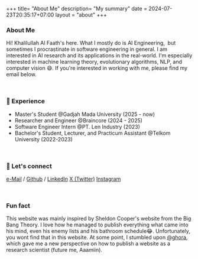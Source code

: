 +++
title= "About Me"
description= "My summary"
date = 2024-07-23T20:35:17+07:00
layout = "about"
+++

### About Me

Hi! Khalilullah Al Faath's here. What I mostly do is AI Engineering,  but sometimes I procrastinate in software engineering in general. I am interested in AI research and its applications in the real-world.
I'm especially interested in machine learning theory, evolutionary algorithms, NLP, and computer vision 😄. If you're interested in working with me, please find my email below.

<br/>

### 💼 Experience
* Master's Student @Gadjah Mada University (2025 - now)
* Researcher and Engineer @Braincore (2024 - 2025)
* Software Engineer Intern @PT. Len  Industry (2023)
* Bachelor's Student, Lecturer, and Practicum Assistant @Telkom University (2022-2023)

<br/>

### 🤝 Let's connect
[e-Mail](mailto:khalilullah.alfaath21@gmail.com) / [Github](https://github.com/khalilullahalfaath) / [LinkedIn](https://www.linkedin.com/in/khalilullah-al-faath-4a684021a/)
[X (Twitter)](https://x.com/khaleeelll)
[Instagram](https://www.instagram.com/khalilullahalfaath/)

<br/>

### Fun fact
This website was mainly inspired by Sheldon Cooper's website from the Big Bang Theory. I love how he managed to publish everything what came into his mind, even his enemy lists and his bathroom schedule😂. Unfortunately, you wont find that in this website. At some point, I stumbled upon [@ghora](ghora.net), which gave me a new perspective on how to publish a website as a research scientist (future me, Aaamiin).

<br/>
